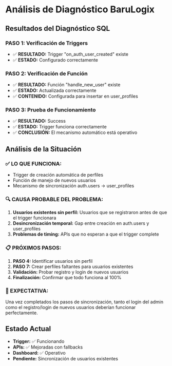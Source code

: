 # Análisis de Diagnóstico BaruLogix

## Resultados del Diagnóstico SQL

### PASO 1: Verificación de Triggers
- ✅ **RESULTADO:** Trigger "on_auth_user_created" existe
- ✅ **ESTADO:** Configurado correctamente

### PASO 2: Verificación de Función
- ✅ **RESULTADO:** Función "handle_new_user" existe
- ✅ **ESTADO:** Actualizada correctamente
- ✅ **CONTENIDO:** Configurada para insertar en user_profiles

### PASO 3: Prueba de Funcionamiento
- ✅ **RESULTADO:** Success
- ✅ **ESTADO:** Trigger funciona correctamente
- ✅ **CONCLUSIÓN:** El mecanismo automático está operativo

## Análisis de la Situación

### ✅ LO QUE FUNCIONA:
- Trigger de creación automática de perfiles
- Función de manejo de nuevos usuarios
- Mecanismo de sincronización auth.users -> user_profiles

### 🔍 CAUSA PROBABLE DEL PROBLEMA:
1. **Usuarios existentes sin perfil:** Usuarios que se registraron antes de que el trigger funcionara
2. **Desincronización temporal:** Gap entre creación en auth.users y user_profiles
3. **Problemas de timing:** APIs que no esperan a que el trigger complete

### 📋 PRÓXIMOS PASOS:
1. **PASO 4:** Identificar usuarios sin perfil
2. **PASO 7:** Crear perfiles faltantes para usuarios existentes
3. **Validación:** Probar registro y login de nuevos usuarios
4. **Finalización:** Confirmar que todo funciona al 100%

### 🎯 EXPECTATIVA:
Una vez completados los pasos de sincronización, tanto el login del admin como el registro/login de nuevos usuarios deberían funcionar perfectamente.

## Estado Actual
- **Trigger:** ✅ Funcionando
- **APIs:** ✅ Mejoradas con fallbacks
- **Dashboard:** ✅ Operativo
- **Pendiente:** Sincronización de usuarios existentes

